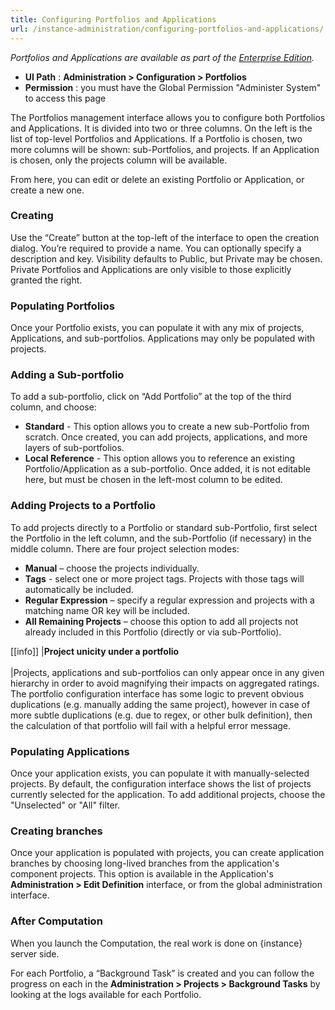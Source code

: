 ```yaml
---
title: Configuring Portfolios and Applications
url: /instance-administration/configuring-portfolios-and-applications/
---
```


*Portfolios and Applications are available as part of the [Enterprise Edition](https://redirect.sonarsource.com/editions/enterprise.html).*

* **UI Path** : **Administration > Configuration > Portfolios**
* **Permission** : you must have the Global Permission "Administer System" to access this page

The Portfolios management interface allows you to configure both Portfolios and Applications. It is divided into two or three columns. On the left is the list of top-level Portfolios and Applications. If a Portfolio is chosen, two more columns will be shown: sub-Portfolios, and projects. If an Application is chosen, only the projects column will be available.

From here, you can edit or delete an existing Portfolio or Application, or create a new one.

### Creating
Use the “Create” button at the top-left of the interface to open the creation dialog. You’re required to provide a name. You can optionally specify a description and key. Visibility defaults to Public, but Private may be chosen. Private Portfolios and Applications are only visible to those explicitly granted the right.

### Populating Portfolios
Once your Portfolio exists, you can populate it with any mix of projects, Applications, and sub-portfolios. Applications may only be populated with projects.

### Adding a Sub-portfolio
To add a sub-portfolio, click on “Add Portfolio” at the top of the third column, and choose:

* **Standard** - This option allows you to create a new sub-Portfolio from scratch. Once created, you can add projects, applications, and more layers of sub-portfolios.
* **Local Reference** - This option allows you to reference an existing Portfolio/Application as a sub-portfolio. Once added, it is not editable here, but must be chosen in the left-most column to be edited.

### Adding Projects to a Portfolio
To add projects directly to a Portfolio or standard sub-Portfolio, first select the Portfolio in the left column, and the sub-Portfolio (if necessary) in the middle column.
There are four project selection modes:

* **Manual** – choose the projects individually.
* **Tags** - select one or more project tags. Projects with those tags will automatically be included.
* **Regular Expression** – specify a regular expression and projects with a matching name OR key will be included.
* **All Remaining Projects** – choose this option to add all projects not already included in this Portfolio (directly or via sub-Portfolio).

[[info]]
|**Project unicity under a portfolio**<br/><br/>
|Projects, applications and sub-portfolios can only appear once in any given hierarchy in order to avoid magnifying their impacts on aggregated ratings. The portfolio configuration interface has some logic to prevent obvious duplications (e.g. manually adding the same project), however in case of more subtle duplications (e.g. due to regex, or other bulk definition), then the calculation of that portfolio will fail with a helpful error message.
### Populating Applications

Once your application exists, you can populate it with manually-selected projects. By default, the configuration interface shows the list of projects currently selected for the application. To add additional projects, choose the "Unselected" or "All" filter.

### Creating branches

Once your application is populated with projects, you can create application branches by choosing long-lived branches from the application's component projects. This option is available in the Application's **Administration > Edit Definition** interface, or from the global administration interface.

### After Computation

When you launch the Computation, the real work is done on {instance} server side.  

For each Portfolio, a “Background Task” is created and you can follow the progress on each in the **Administration > Projects > Background Tasks** by looking at the logs available for each Portfolio.
